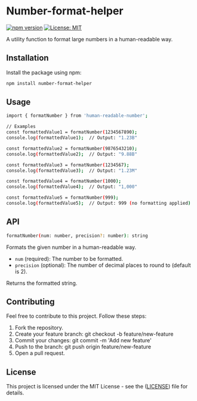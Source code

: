 # Number-format-helper

[![npm version](https://badge.fury.io/js/human-readable-number.svg)](https://www.npmjs.com/package/number-format-helper)
[![License: MIT](https://img.shields.io/badge/License-MIT-yellow.svg)](https://opensource.org/licenses/MIT)

A utility function to format large numbers in a human-readable way.

## Installation

Install the package using npm:

```bash
npm install number-format-helper
```

## Usage

```bash
import { formatNumber } from 'human-readable-number';

// Examples
const formattedValue1 = formatNumber(1234567890);
console.log(formattedValue1);  // Output: "1.23B"

const formattedValue2 = formatNumber(9876543210);
console.log(formattedValue2);  // Output: "9.88B"

const formattedValue3 = formatNumber(1234567);
console.log(formattedValue3);  // Output: "1.23M"

const formattedValue4 = formatNumber(1000);
console.log(formattedValue4);  // Output: "1,000"

const formattedValue5 = formatNumber(999);
console.log(formattedValue5);  // Output: 999 (no formatting applied)

```

## API

```bash
formatNumber(num: number, precision?: number): string
```

Formats the given number in a human-readable way.

- `num` (required): The number to be formatted.
- `precision` (optional): The number of decimal places to round to (default is 2).

Returns the formatted string.

## Contributing

Feel free to contribute to this project. Follow these steps:

1. Fork the repository.
2. Create your feature branch: git checkout -b feature/new-feature
3. Commit your changes: git commit -m 'Add new feature'
4. Push to the branch: git push origin feature/new-feature
5. Open a pull request.

## License

This project is licensed under the MIT License - see the ([LICENSE](https://github.com/adexzy1/number-format-helper/blob/main/LICENSE)) file for details.
